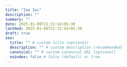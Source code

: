 ```yaml
---
title: "Iee Iec"
description: ""
summary: ""
date: 2025-01-09T21:31:42+05:30
lastmod: 2025-01-09T21:31:42+05:30
draft: true
seo:
  title: "" # custom title (optional)
  description: "" # custom description (recommended)
  canonical: "" # custom canonical URL (optional)
  noindex: false # false (default) or true
---
```

